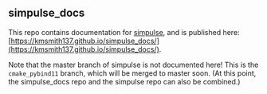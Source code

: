 ## simpulse_docs

This repo contains documentation for [simpulse](https://github.com/kmsmith137/simpulse),
and is published here: [https://kmsmith137.github.io/simpulse_docs/](https://kmsmith137.github.io/simpulse_docs/).

Note that the master branch of simpulse is not documented here!
This is the `cmake_pybind11` branch, which will be merged to master soon.
(At this point, the simpulse_docs repo and the simpulse repo can also be combined.)

